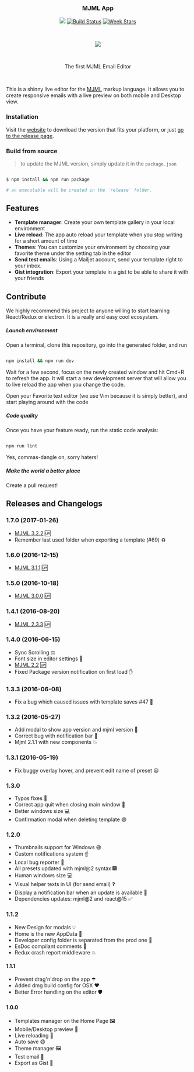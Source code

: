 <h3 align="center">
	MJML App
</h3>

<p align="center">
  <a href="https://www.codacy.com/app/gbadi/mjml-app"><img src="https://api.codacy.com/project/badge/grade/e53df5057c4f449ca89ce162bb2d8663"/></a>
  <a href="https://travis-ci.org/mjmlio/mjml-app"><img src="http://img.shields.io/travis/mjmlio/mjml-app/master.svg?style=flat-square" alt="Build Status"></a>
  <a href="http://starveller.sigsev.io/mjmlio/mjml-app"><img src="http://starveller.sigsev.io/api/repos/mjmlio/mjml-app/badge" alt="Week Stars"></a>
</p>

<br />

<p align="center">
  <img src="http://g.recordit.co/uuhiQFZd7D.gif">
</p>

<br />

<p align="center">
	The first MJML Email Editor
</p>

<br />

This is a shinny live editor for the [MJML](https://github.com/mjmlio/mjml) markup language.
It allows you to create responsive emails with a live preview on both mobile and Desktop view.

### Installation

Visit the [website](http://mjmlio.github.io/mjml-app/) to download the version that fits your platform, or just [go to the release page](https://github.com/mjmlio/mjml-app/releases).

### Build from source

> to update the MJML version, simply update it in the `package.json`

``` bash

$ npm install && npm run package

# an executable will be created in the `release` folder.

```

## Features

  - **Template manager**: Create your own template gallery in your local environment
  - **Live reload**: The app auto reload your template when you stop writing for a short amount of time
  - **Themes**: You can customize your environment by choosing your favorite theme under the setting tab in the editor
  - **Send test emails**: Using a Mailjet account, send your template right to your inbox.
  - **Gist integration**: Export your template in a gist to be able to share it with your friends

## Contribute

We highly recommend this project to anyone willing to start learning React/Redux or electron. It is a really and easy cool ecosystem.

##### Launch environment
Open a terminal, clone this repository, go into the generated folder, and run
``` bash

npm install && npm run dev

```
Wait for a few second, focus on the newly created window and hit Cmd+R to refresh the app.
It will start a new development server that will allow you to live reload the app when you change the code.

Open your Favorite text editor (we use Vim because it is simply better), and start playing around with the code

##### Code quality

Once you have your feature ready, run the static code analysis:

``` bash

npm run lint

```
Yes, commas-dangle on, sorry haters!

##### Make the world a better place

Create a pull request!

## Releases and Changelogs

### 1.7.0 (2017-01-26)
 - [MJML 3.2.2](https://github.com/mjmlio/mjml/releases/tag/3.2.2) 🆙
 - Remember last used folder when exporting a template (#69) :recycle:

### 1.6.0 (2016-12-15)
 - [MJML 3.1.1](https://github.com/mjmlio/mjml/releases/tag/3.1.1) 🆙

### 1.5.0 (2016-10-18)
 - [MJML 3.0.0](https://github.com/mjmlio/mjml/releases/tag/3.0.0) 🆙

### 1.4.1 (2016-08-20)
 - [MJML 2.3.3](https://github.com/mjmlio/mjml/releases/tag/2.3.3) 🆙

### 1.4.0 (2016-06-15)
 - Sync Scrolling ⚖
 - Font size in editor settings 🍅
 - [MJML 2.2](https://github.com/mjmlio/mjml/releases/tag/2.2.0) 🆙
 - Fixed Package version notification on first load ✋

### 1.3.3 (2016-06-08)

 - Fix a bug which caused issues with template saves #47 :bug:

### 1.3.2 (2016-05-27)

 - Add modal to show app version and mjml version :notebook:
 - Correct bug with notification bar :bug:
 - Mjml 2.1.1 with new components 💥

### 1.3.1 (2016-05-19)

 - Fix buggy overlay hover, and prevent edit name of preset :smiley:

### 1.3.0

 - Typos fixes :pencil:
 - Correct app quit when closing main window :clap:
 - Better windows size :computer:
 - Confirmation modal when deleting template :smile:

### 1.2.0

 - Thumbnails support for Windows :laughing:
 - Custom notifications system :point_up:
 - Local bug reporter :bug:
 - All presets updated with mjml@2 syntax :fireworks:
 - Human windows size :computer:
 - Visual helper texts in UI (for send email) :question:
 - Display a notification bar when an update is available :metal:
 - Dependencies updates: mjml@2 and react@15 :white_check_mark:

### 1.1.2

 - New Design for modals 💡
 - Home is the new AppData 🍊
 - Developer config folder is separated from the prod one 💉
 - EsDoc compilant comments 📄
 - Redux crash report middleware 💥

#### 1.1.1

 - Prevent drag'n'drop on the app ☂
 - Added dmg build config for OSX ❤️
 - Better Error handling on the editor 🛡

#### 1.0.0

 - Templates manager on the Home Page 🖼
 - Mobile/Desktop preview 📲
 - Live reloading 🏃
 - Auto save 😄
 - Theme manager 🖼
 - Test email 💬
 - Export as Gist 🍊
